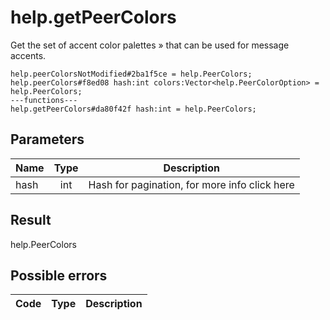 # help.getPeerColors
Get the set of accent color palettes » that can be used for message accents.

```
help.peerColorsNotModified#2ba1f5ce = help.PeerColors;
help.peerColors#f8ed08 hash:int colors:Vector<help.PeerColorOption> = help.PeerColors;
---functions---
help.getPeerColors#da80f42f hash:int = help.PeerColors;
```

## Parameters
| Name | Type | Description |
| ---- | :----: | ----------- |
| hash | int | Hash for pagination, for more info click here |


## Result
help.PeerColors

## Possible errors
| Code | Type | Description |
| ---- | :----: | ----------- |


